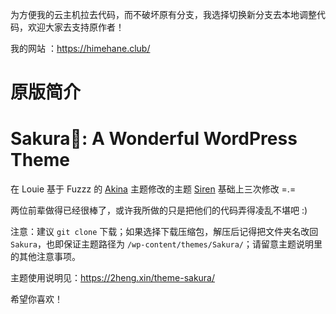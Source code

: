 为方便我的云主机拉去代码，而不破坏原有分支，我选择切换新分支去本地调整代码，欢迎大家去支持原作者！

我的网站 ：<https://himehane.club/>


# 原版简介
Sakura🌸: A Wonderful WordPress Theme
===


在 Louie 基于 Fuzzz 的 [Akina](http://www.akina.pw/themeakina) 主题修改的主题 [Siren](https://github.com/louie-senpai/Siren) 基础上三次修改 =.=

两位前辈做得已经很棒了，或许我所做的只是把他们的代码弄得凌乱不堪吧 :)

注意：建议 `git clone` 下载；如果选择下载压缩包，解压后记得把文件夹名改回 `Sakura`，也即保证主题路径为 `/wp-content/themes/Sakura/`；请留意主题说明里的其他注意事项。

主题使用说明见：<https://2heng.xin/theme-sakura/>

希望你喜欢！
